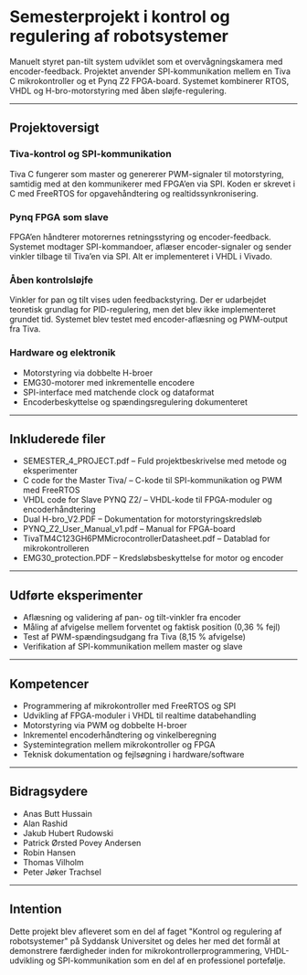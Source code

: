 # Semesterprojekt i kontrol og regulering af robotsystemer

Manuelt styret pan-tilt system udviklet som et overvågningskamera med encoder-feedback. Projektet anvender SPI-kommunikation mellem en Tiva C mikrokontroller og et Pynq Z2 FPGA-board. Systemet kombinerer RTOS, VHDL og H-bro-motorstyring med åben sløjfe-regulering.

---

## Projektoversigt

### Tiva-kontrol og SPI-kommunikation  
Tiva C fungerer som master og genererer PWM-signaler til motorstyring, samtidig med at den kommunikerer med FPGA’en via SPI. Koden er skrevet i C med FreeRTOS for opgavehåndtering og realtidssynkronisering.

### Pynq FPGA som slave  
FPGA’en håndterer motorernes retningsstyring og encoder-feedback. Systemet modtager SPI-kommandoer, aflæser encoder-signaler og sender vinkler tilbage til Tiva’en via SPI. Alt er implementeret i VHDL i Vivado.

### Åben kontrolsløjfe  
Vinkler for pan og tilt vises uden feedbackstyring. Der er udarbejdet teoretisk grundlag for PID-regulering, men det blev ikke implementeret grundet tid. Systemet blev testet med encoder-aflæsning og PWM-output fra Tiva.

### Hardware og elektronik  
- Motorstyring via dobbelte H-broer  
- EMG30-motorer med inkrementelle encodere  
- SPI-interface med matchende clock og dataformat  
- Encoderbeskyttelse og spændingsregulering dokumenteret

---

## Inkluderede filer

- SEMESTER_4_PROJECT.pdf – Fuld projektbeskrivelse med metode og eksperimenter  
- C code for the Master Tiva/ – C-kode til SPI-kommunikation og PWM med FreeRTOS  
- VHDL code for Slave PYNQ Z2/ – VHDL-kode til FPGA-moduler og encoderhåndtering  
- Dual H-bro_V2.PDF – Dokumentation for motorstyringskredsløb  
- PYNQ_Z2_User_Manual_v1.pdf – Manual for FPGA-board  
- TivaTM4C123GH6PMMicrocontrollerDatasheet.pdf – Datablad for mikrokontrolleren  
- EMG30_protection.PDF – Kredsløbsbeskyttelse for motor og encoder

---

## Udførte eksperimenter

- Aflæsning og validering af pan- og tilt-vinkler fra encoder  
- Måling af afvigelse mellem forventet og faktisk position (0,36 % fejl)  
- Test af PWM-spændingsudgang fra Tiva (8,15 % afvigelse)  
- Verifikation af SPI-kommunikation mellem master og slave

---

## Kompetencer

- Programmering af mikrokontroller med FreeRTOS og SPI  
- Udvikling af FPGA-moduler i VHDL til realtime databehandling  
- Motorstyring via PWM og dobbelte H-broer  
- Inkrementel encoderhåndtering og vinkelberegning  
- Systemintegration mellem mikrokontroller og FPGA  
- Teknisk dokumentation og fejlsøgning i hardware/software

---

## Bidragsydere

- Anas Butt Hussain  
- Alan Rashid  
- Jakub Hubert Rudowski  
- Patrick Ørsted Povey Andersen  
- Robin Hansen  
- Thomas Vilholm  
- Peter Jøker Trachsel

---

## Intention

Dette projekt blev afleveret som en del af faget "Kontrol og regulering af robotsystemer" på Syddansk Universitet og deles her med det formål at demonstrere færdigheder inden for mikrokontrollerprogrammering, VHDL-udvikling og SPI-kommunikation som en del af en professionel portefølje.
